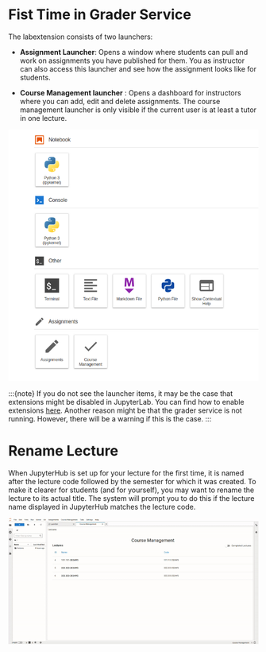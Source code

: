 # Fist Time in Grader Service

The labextension consists of two launchers:

- **Assignment Launcher**:  Opens a window where students can pull and work on assignments you have published for them. You as instructor can also access this launcher and see how the assignment looks like for students.

- **Course Management launcher** : Opens a dashboard  for instructors where you can add, edit and delete assignments. The course management launcher is only visible if the current user is at least a tutor in one lecture.


![Launcher Window](../_static/assets/images/instructor_guide/launcher.png)

:::{note}
If you do not see the launcher items, it may be the case that extensions might be disabled in JupyterLab. You can find how to enable extensions [here](https://jupyterlab.readthedocs.io/en/stable/user/extensions.html#managing-extensions-using-the-extension-manager). Another reason might be that the grader service is not running. However, there will be a warning if this is the case.
:::

# Rename Lecture

When JupyterHub is set up for your lecture for the first time, it is named after the lecture code followed by the semester for which it was created. To make it clearer for students (and for yourself), you may want to rename the lecture to its actual title. The system will prompt you to do this if the lecture name displayed in JupyterHub matches the lecture code.

![Rename Lecture](../_static/assets/gifs/instructor_guide/rename_lecture.gif)

